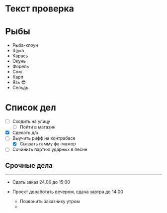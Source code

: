 # Текст проверка

# Рыбы
* Рыба-клоун
* Щука
* Карась
* Окунь
* Форель
* Сом
* Карп
* Язь :sunglasses:
* Сельдь 
# Список дел
* [ ] Сходить на улицу
    * [ ] Пойти в магазин
* [X] Сделать д/з
* [ ] Выучить рифф на контрабасе
    * [X] Сыграть гамму фа-мажор
* [ ] Сочинить партию ударных в песне

## Срочные дела
___

*    Сдать заказ 24.06 до 15:00
*    Проект доработать вечером, сдача завтра до 14:00
    
        * Позвонить заказчику утром
        * 